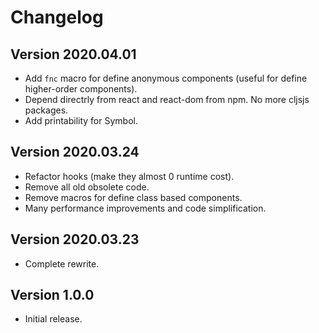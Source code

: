 # Changelog #

## Version 2020.04.01

- Add `fnc` macro for define anonymous components (useful for define
  higher-order components).
- Depend directrly from react and react-dom from npm. No more cljsjs packages.
- Add printability for Symbol.


## Version 2020.03.24

- Refactor hooks (make they almost 0 runtime cost).
- Remove all old obsolete code.
- Remove macros for define class based components.
- Many performance improvements and code simplification.


## Version 2020.03.23

- Complete rewrite.


## Version 1.0.0

- Initial release.
